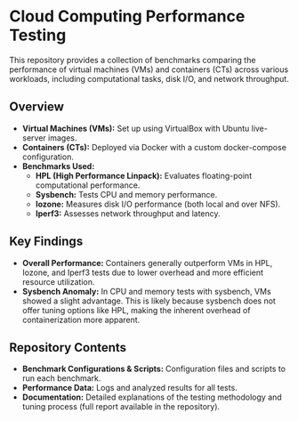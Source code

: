 # Cloud Computing Performance Testing

This repository provides a collection of benchmarks comparing the performance of virtual machines (VMs) and containers (CTs) across various workloads, including computational tasks, disk I/O, and network throughput.

## Overview

- **Virtual Machines (VMs):** Set up using VirtualBox with Ubuntu live-server images.
- **Containers (CTs):** Deployed via Docker with a custom docker-compose configuration.
- **Benchmarks Used:**
  - **HPL (High Performance Linpack):** Evaluates floating-point computational performance.
  - **Sysbench:** Tests CPU and memory performance.
  - **Iozone:** Measures disk I/O performance (both local and over NFS).
  - **Iperf3:** Assesses network throughput and latency.

## Key Findings

- **Overall Performance:** Containers generally outperform VMs in HPL, Iozone, and Iperf3 tests due to lower overhead and more efficient resource utilization.
- **Sysbench Anomaly:** In CPU and memory tests with sysbench, VMs showed a slight advantage. This is likely because sysbench does not offer tuning options like HPL, making the inherent overhead of containerization more apparent.

## Repository Contents

- **Benchmark Configurations & Scripts:** Configuration files and scripts to run each benchmark.
- **Performance Data:** Logs and analyzed results for all tests.
- **Documentation:** Detailed explanations of the testing methodology and tuning process (full report available in the repository).
